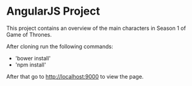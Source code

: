 AngularJS Project
=======

This project contains an overview of the main characters in Season 1 of Game of Thrones.

After cloning run the following commands:
* 'bower install'
* 'npm install'

After that go to [http://localhost:9000](http://localhost:9000) to view the page.

